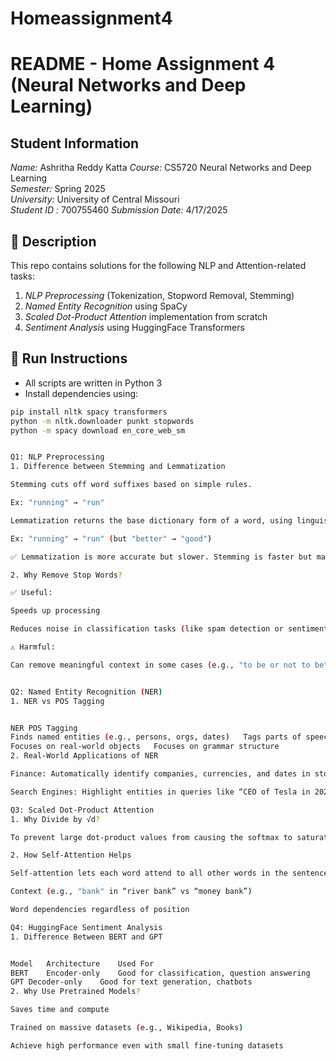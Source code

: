 # Homeassignment4
# README - Home Assignment 4 (Neural Networks and Deep Learning)

## Student Information
*Name:* Ashritha Reddy Katta
*Course:* CS5720 Neural Networks and Deep Learning  
*Semester:* Spring 2025  
*University:* University of Central Missouri  
*Student ID :* 700755460
*Submission Date:* 4/17/2025

## 🔧 Description

This repo contains solutions for the following NLP and Attention-related tasks:

1. *NLP Preprocessing* (Tokenization, Stopword Removal, Stemming)
2. *Named Entity Recognition* using SpaCy
3. *Scaled Dot-Product Attention* implementation from scratch
4. *Sentiment Analysis* using HuggingFace Transformers

## 🚀 Run Instructions

- All scripts are written in Python 3
- Install dependencies using:

```bash
pip install nltk spacy transformers
python -m nltk.downloader punkt stopwords
python -m spacy download en_core_web_sm


Q1: NLP Preprocessing
1. Difference between Stemming and Lemmatization

Stemming cuts off word suffixes based on simple rules.

Ex: "running" → "run"

Lemmatization returns the base dictionary form of a word, using linguistic knowledge.

Ex: "running" → "run" (but "better" → "good")

✅ Lemmatization is more accurate but slower. Stemming is faster but may not return valid words.

2. Why Remove Stop Words?

✅ Useful:

Speeds up processing

Reduces noise in classification tasks (like spam detection or sentiment analysis)

⚠️ Harmful:

Can remove meaningful context in some cases (e.g., "to be or not to be" — all are stop words!)


Q2: Named Entity Recognition (NER)
1. NER vs POS Tagging


NER	POS Tagging
Finds named entities (e.g., persons, orgs, dates)	Tags parts of speech (noun, verb, etc.)
Focuses on real-world objects	Focuses on grammar structure
2. Real-World Applications of NER

Finance: Automatically identify companies, currencies, and dates in stock market news.

Search Engines: Highlight entities in queries like “CEO of Tesla in 2022”.

Q3: Scaled Dot-Product Attention
1. Why Divide by √d?

To prevent large dot-product values from causing the softmax to saturate, which would result in tiny gradients and hurt learning. Dividing by √d (where d = key size) keeps values well-scaled.

2. How Self-Attention Helps

Self-attention lets each word attend to all other words in the sentence — so the model can learn:

Context (e.g., "bank" in “river bank” vs “money bank”)

Word dependencies regardless of position

Q4: HuggingFace Sentiment Analysis
1. Difference Between BERT and GPT


Model	Architecture	Used For
BERT	Encoder-only	Good for classification, question answering
GPT	Decoder-only	Good for text generation, chatbots
2. Why Use Pretrained Models?

Saves time and compute

Trained on massive datasets (e.g., Wikipedia, Books)

Achieve high performance even with small fine-tuning datasets
